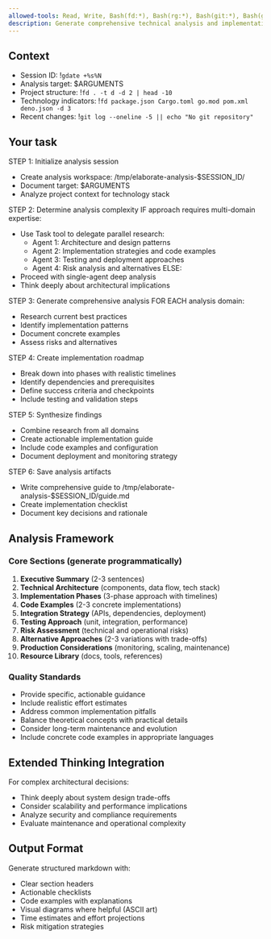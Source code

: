 ```yaml
---
allowed-tools: Read, Write, Bash(fd:*), Bash(rg:*), Bash(git:*), Bash(gdate:*), Task
description: Generate comprehensive technical analysis and implementation guide
---
```


## Context

- Session ID: !`gdate +%s%N`
- Analysis target: $ARGUMENTS
- Project structure: !`fd . -t d -d 2 | head -10`
- Technology indicators: !`fd package.json Cargo.toml go.mod pom.xml deno.json -d 3`
- Recent changes: !`git log --oneline -5 || echo "No git repository"`

## Your task

STEP 1: Initialize analysis session

- Create analysis workspace: /tmp/elaborate-analysis-$SESSION_ID/
- Document target: $ARGUMENTS
- Analyze project context for technology stack

STEP 2: Determine analysis complexity
IF approach requires multi-domain expertise:

- Use Task tool to delegate parallel research:
  - Agent 1: Architecture and design patterns
  - Agent 2: Implementation strategies and code examples
  - Agent 3: Testing and deployment approaches
  - Agent 4: Risk analysis and alternatives
    ELSE:
- Proceed with single-agent deep analysis
- Think deeply about architectural implications

STEP 3: Generate comprehensive analysis
FOR EACH analysis domain:

- Research current best practices
- Identify implementation patterns
- Document concrete examples
- Assess risks and alternatives

STEP 4: Create implementation roadmap

- Break down into phases with realistic timelines
- Identify dependencies and prerequisites
- Define success criteria and checkpoints
- Include testing and validation steps

STEP 5: Synthesize findings

- Combine research from all domains
- Create actionable implementation guide
- Include code examples and configuration
- Document deployment and monitoring strategy

STEP 6: Save analysis artifacts

- Write comprehensive guide to /tmp/elaborate-analysis-$SESSION_ID/guide.md
- Create implementation checklist
- Document key decisions and rationale

## Analysis Framework

### Core Sections (generate programmatically)

1. **Executive Summary** (2-3 sentences)
2. **Technical Architecture** (components, data flow, tech stack)
3. **Implementation Phases** (3-phase approach with timelines)
4. **Code Examples** (2-3 concrete implementations)
5. **Integration Strategy** (APIs, dependencies, deployment)
6. **Testing Approach** (unit, integration, performance)
7. **Risk Assessment** (technical and operational risks)
8. **Alternative Approaches** (2-3 variations with trade-offs)
9. **Production Considerations** (monitoring, scaling, maintenance)
10. **Resource Library** (docs, tools, references)

### Quality Standards

- Provide specific, actionable guidance
- Include realistic effort estimates
- Address common implementation pitfalls
- Balance theoretical concepts with practical details
- Consider long-term maintenance and evolution
- Include concrete code examples in appropriate languages

## Extended Thinking Integration

For complex architectural decisions:

- Think deeply about system design trade-offs
- Consider scalability and performance implications
- Analyze security and compliance requirements
- Evaluate maintenance and operational complexity

## Output Format

Generate structured markdown with:

- Clear section headers
- Actionable checklists
- Code examples with explanations
- Visual diagrams where helpful (ASCII art)
- Time estimates and effort projections
- Risk mitigation strategies
